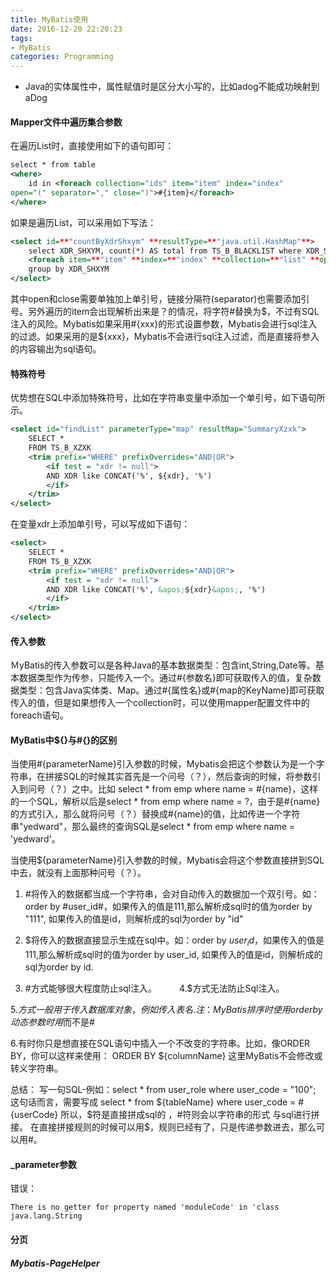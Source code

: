 ```yaml
---
title: MyBatis使用
date: 2016-12-20 22:20:23
tags:
- MyBatis
categories: Programming
---
```


* Java的实体属性中，属性赋值时是区分大小写的，比如adog不能成功映射到aDog

#### Mapper文件中遍历集合参数

在遍历List<Integer>时，直接使用如下的语句即可：

```XML
select * from table
<where>
    id in <foreach collection="ids" item="item" index="index"
open="(" separator="," close=")">#{item}</foreach>
</where>
```

<!-- more -->

如果是遍历List<String>，可以采用如下写法：

```XML
<select id=**"countByXdrShxym" **resultType=**"java.util.HashMap"**>    
    select XDR_SHXYM, count(*) AS total from TS_B_BLACKLIST where XDR_SHXYM in
    <foreach item=**"item" **index=**"index" **collection=**"list" **open=**"('" **separator=**"','" **close=**"')"**>${item}</foreach>    
    group by XDR_SHXYM
</select>
```

其中open和close需要单独加上单引号，链接分隔符(separator)也需要添加引号。另外遍历的item会出现解析出来是？的情况，将字符#替换为$，不过有SQL注入的风险。Mybatis如果采用#{xxx}的形式设置参数，Mybatis会进行sql注入的过滤。如果采用的是${xxx}，Mybatis不会进行sql注入过滤，而是直接将参入的内容输出为sql语句。

#### 特殊符号

优势想在SQL中添加特殊符号，比如在字符串变量中添加一个单引号，如下语句所示。

```XML
<select id="findList" parameterType="map" resultMap="SummaryXzxk">    
    SELECT *
    FROM TS_B_XZXK
    <trim prefix="WHERE" prefixOverrides="AND|OR">
        <if test = "xdr != null">            
        AND XDR like CONCAT('%', ${xdr}, '%')
        </if>
    </trim>
</select>
```

在变量xdr上添加单引号，可以写成如下语句：

```XML
<select>
    SELECT *
    FROM TS_B_XZXK
    <trim prefix="WHERE" prefixOverrides="AND|OR">
        <if test = "xdr != null">            
        AND XDR like CONCAT('%', &apos;${xdr}&apos;, '%')
        </if>
    </trim>
</select>
```

#### 传入参数

ＭyBatis的传入参数可以是各种Java的基本数据类型：包含int,String,Date等。基本数据类型作为传参，只能传入一个。通过#{参数名}即可获取传入的值，复杂数据类型：包含Java实体类、Map。通过#{属性名}或#{map的KeyName}即可获取传入的值，但是如果想传入一个collection时，可以使用mapper配置文件中的foreach语句。

#### MyBatis中${}与#{}的区别

当使用#{parameterName}引入参数的时候，Mybatis会把这个参数认为是一个字符串，在拼接SQL的时候其实首先是一个问号（？），然后查询的时候，将参数引入到问号（？）之中。比如
	select * from emp where name = #{name}，这样的一个SQL，解析以后是select * from emp where name = ?，由于是#{name}的方式引入，那么就将问号（？）替换成#{name}的值，比如传进一个字符串"yedward"，那么最终的查询SQL是select * from emp where name = 'yedward'。

当使用${parameterName}引入参数的时候，Mybatis会将这个参数直接拼到SQL中去，就没有上面那种问号（？）。

1. #将传入的数据都当成一个字符串，会对自动传入的数据加一个双引号。如：order by #user_id#，如果传入的值是111,那么解析成sql时的值为order by "111", 如果传入的值是id，则解析成的sql为order by "id"

2. $将传入的数据直接显示生成在sql中。如：order by $user_id$，如果传入的值是111,那么解析成sql时的值为order by user_id,  如果传入的值是id，则解析成的sql为order by id.
　　
3. #方式能够很大程度防止sql注入。
　　
4.$方式无法防止Sql注入。

5.$方式一般用于传入数据库对象，例如传入表名.
	注：MyBatis排序时使用order by 动态参数时用$而不是#

6.有时你只是想直接在SQL语句中插入一个不改变的字符串。比如，像ORDER BY，你可以这样来使用：
	ORDER BY ${columnName}
这里MyBatis不会修改或转义字符串。

总结：
写一句SQL-例如：select * from user_role where user_code = "100";
这句话而言，需要写成 select * from ${tableName} where user_code = #{userCode}
所以，$符是直接拼成sql的 ，#符则会以字符串的形式 与sql进行拼接。
在直接拼接规则的时候可以用$，规则已经有了，只是传递参数进去，那么可以用#。

#### \_parameter参数

错误：

```
There is no getter for property named 'moduleCode' in 'class java.lang.String
```




#### 分页

##### Mybatis-PageHelper
